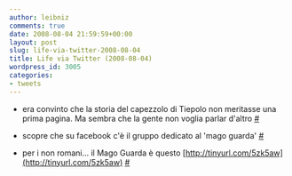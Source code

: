 ```yaml
---
author: leibniz
comments: true
date: 2008-08-04 21:59:59+00:00
layout: post
slug: life-via-twitter-2008-08-04
title: Life via Twitter (2008-08-04)
wordpress_id: 3005
categories:
- tweets
---
```



	
  * era convinto che la storia del capezzolo di Tiepolo non meritasse una prima pagina. Ma sembra che la gente non voglia parlar d'altro [#](http://twitter.com/leibniz/statuses/877068015)

	
  * scopre che su facebook c'è il gruppo dedicato al 'mago guarda' [#](http://twitter.com/leibniz/statuses/877502860)

	
  * per i non romani... il Mago Guarda è questo [http://tinyurl.com/5zk5aw](http://tinyurl.com/5zk5aw) [#](http://twitter.com/leibniz/statuses/877544730)


